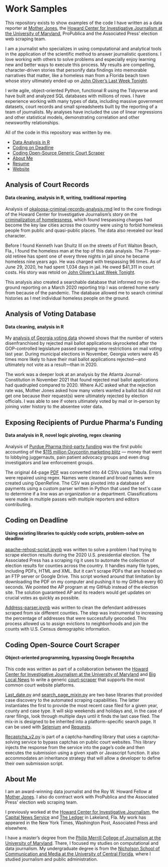 Work Samples
================

This repository exists to show examples of the code I have written as a
data reporter at [Mother Jones](https://www.motherjones.com), the [Howard Center for Investigative Journalism at the University of Maryland](https://merrill.umd.edu/about-merrill/signature-programs/the-howard-center-for-investigative-journalism/), ProPublica and the Associated Press' election web scraping team.

I am a journalist who specializes in using computational and analytical tools in the application of the scientific method to answer journalistic questions. I love working with others to solve problems and especially enjoy learning new and better ways to execute this process. My results are compelling, character-driven stories that personify data findings into memorable narratives that matter, like a homeless man from a Florida beach town whose story ultimately ended up on [John Oliver’s Last Week Tonight](https://www.youtube.com/watch?v=liptMbjF3EE).

I write agile, object-oriented Python, functional R using the Tidyverse and have built and analyzed SQL databases with millions of rows. I have experience working with many types of data, including massive government datasets, court records and small spreadsheets built by the reporting of a team of journalists. My analyses have included the use of linear regressions and other statistical models, demonstrating correlation and other newsworthy relationships.

All of the code in this repository was written by me.

- [Data Analysis in R](#data)
- [Coding on Deadline](#python)
- [Coding Open-Source Generic Court Scraper](#object)
- [About Me](#about)
- [Resume](https://media.journoportfolio.com/users/52314/uploads/f6e5aceb-1874-4e87-bac3-1b3536551b8b.pdf)
- [Website](https://www.ryanerinlittle.com)

<a id="data"></a>

## Analysis of Court Records

#### Data cleaning, analysis in R, writing, traditional reporting

Analysis of
[okaloosa-criminal-records-analysis.rmd](https://github.com/ryanelittle/work_samples/blob/main/court-records-analysis/okaloosa-criminal-records-analysis.Rmd) led to the core findings of the Howard Center for Investigative
Journalism’s story on the [criminalization of homelessness](https://apnews.com/article/571a8646896ed0d12f3fe7ca3b1d064d), which found trespassing charges had become the key law cities across the country were using to forbid homeless people from public and quasi-public places. The data also revealed our lead character.

Before I found Kenneth Ivan Shultz III on the streets of Fort Walton Beach, Fla., I found the
homeless man at the top of this data analysis. The 71-year-old retiree has spent one of every three nights in jail since he became homeless nine years ago. He was charged with trespassing 96 times. As of June 29, 2020, he had spent 1,034 days in jail. He owed $41,311 in court costs. His story was retold on [John Oliver’s Last Week Tonight](https://www.youtube.com/watch?v=liptMbjF3EE).

This analysis also created a searchable database that informed my on-the-ground reporting on a March 2020 reporting trip I was ordered home early from because of the pandemic. The database allowed me to search criminal histories as I met individual homeless people on the ground.

## Analysis of Voting Database

#### Data cleaning, analysis in R

My [analysis of Georgia voting data](https://github.com/ryanelittle/work_samples/blob/main/voting-records-analysis/georgia-analysis.Rmd) showed shows that the number of voters disenfranchised by rejected mail ballot applications skyrocketed after the GOP-controlled legislature passed sweeping new restrictions on mail voting last year. During municipal elections in November, Georgia voters were 45 times more likely to have their mail ballot applications rejected—and ultimately not vote as a result—than in 2020.

The work was a deeper look at an analysis by the Atlanta Journal-Constitution in November 2021 that found rejected mail ballot applications had quadrupled compared to 2020. Where AJC asked what the rejection rate was, Mother Jones asked how many voters wanted a ballot but did not get one because their request(s) were ultimately rejected by election officials. I was able to see if voters ultimately voted by mail or in-person by joining voter history to the absentee voter data.

## Exposing Recipients of Purdue Pharma's Funding

#### Data analysis in R, novel logic pivoting, regex cleaning

Analysis of [Purdue Pharma third-party funding](https://github.com/ryanelittle/work_samples/blob/main/purdue-pharma-payments/purdue-pharma-cleaning-and-analysis.Rmd) was the first public accounting of the [$115 million Oxycontin marketing blitz](https://www.motherjones.com/crime-justice/2021/10/how-purdue-pharma-paid-out-to-politicians-and-pill-pushers/) — money that went to lobbying juggernauts, pain patient advocacy groups and even drug investigators and law enforcement groups.

The original 44-page [PDF](https://github.com/ryanelittle/work_samples/blob/main/purdue-pharma-payments/data/original-file-exhibit-88.pdf) was converted into 44 CSVs using Tabula. Errors were repaired using regex. Names were cleaned and broad names were created using OpenRefine. The CSV was pivoted into a database of payments using a custom parser written in Python that used the text's case to determine if a line was an organization or a department. Classifications were made in multiple passes with multiple reporters and editors contributing.

<a id="python"></a>

## Coding on Deadline

#### Using existing libraries to quickly code scripts, problem-solve on deadline

[apache-rehost-script.ipynb](https://github.com/ryanelittle/work_samples/blob/main/coding-on-deadline/apache-rehost-script.ipynb) was written to solve a problem I had trying to scrape election results during the 2020 U.S. presidential election. The Associated Press has a scraping rig it uses to automate the collection of election results for counties across the country. It handles many file types, including PDFs, HTML and XML. But it can't scrape PDFs that are hosted on an FTP server or Google Drive. This script worked around that limitation by downloading the PDF on my computer and pushing it to my GitHub every 60 seconds. We pointed the AP program at my GitHub instead of the election site. The solution guaranteed AP and its readers would get updates on crucial votes as quickly as possible.

[Address-parser.ipynb](https://github.com/ryanelittle/work_samples/blob/main/coding-on-deadline/address-parser.ipynb) was written to clean the defendant addresses scraped from six different counties. The step was instrumental to increasing the percentage of addresses that were successfully geocoded. This process allowed us to assign evictions to neighborhoods and join the counts with U.S. Census demographic information.

<a id="object"></a>

## Coding Open-Source Court Scraper

#### Object-oriented programming, bypassing Google Recaptcha

This code was written as part of a collaboration between the [Howard Center for Investigative Journalism at the University of Maryland](https://merrill.umd.edu/about-merrill/signature-programs/the-howard-center-for-investigative-journalism/) and [Big Local News](https://biglocalnews.org/#/login) to write a generic [court-scraper](https://github.com/biglocalnews/court-scraper) that supports the most common court website platforms.

[Last\_date.py](https://github.com/ryanelittle/work_samples/blob/main/python-court-scraper/last_date.py)
and [search\_page\_mixin.py](https://github.com/ryanelittle/work_samples/blob/main/python-court-scraper/search_page_mixin.py) are two base libraries that provided case discovery to the automated scraping capabilities. The latter instantiates the first to provide the most recent case filed for a given year, county and case type. It will skip weekends and holidays and, in the case of rarer filings, look through multiple days until it finds the last case filed. The mix-in is designed to be inherited into a platform-specific search page. It can be used with [Selenium](https://selenium-python.readthedocs.io/) and [Requests](https://requests.readthedocs.io/en/master/).

[Recaptcha\_v2.py](https://github.com/ryanelittle/work_samples/blob/main/python-court-scraper/recaptcha_v2.py) is part of a captcha-handling library that uses a captcha-solving service to bypass captchas on public court websites. This library injects the response from the service into the page’s code and then executes the submission using a given xpath or Javascript function. It also accommodates an inheritance strategy that will allow a developer to define their own submission script.


<a id="about"></a>

## About Me

I am an award-winning data journalist and the Roy W. Howard Fellow at [Mother Jones](https://www.motherjones.com). I also do contract work with ProPublica and the Associated Press' election web scraping team.

I previously worked at the [Howard Center for Investigative Journalism](https://merrill.umd.edu/howard-center-for-investigative-journalism), the [Capital News Service](https://cnsmaryland.org/) and [The Ledger](https://www.theledger.com/) in Lakeland, Fla. My work has appeared in the New York Times, Washington Post, Associated Press and elsewhere.

I have a master’s degree from the [Philip Merrill College of Journalism at the University of Maryland](https://merrill.umd.edu/). There, I focused my studies on computational and data journalism. My undergraduate degree is from the [Nicholson School of Communication and Media at the University of Central Florida](https://communication.ucf.edu/), where I studied journalism and public administration.
